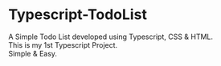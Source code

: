 # Typescript-TodoList
A Simple Todo List developed using Typescript, CSS & HTML.\
This is my 1st Typescript Project.\
Simple & Easy.
